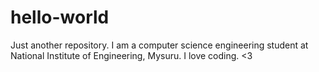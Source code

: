 # hello-world
Just another repository.
I am a computer science engineering student at National Institute of Engineering, Mysuru.
I love coding. <3

